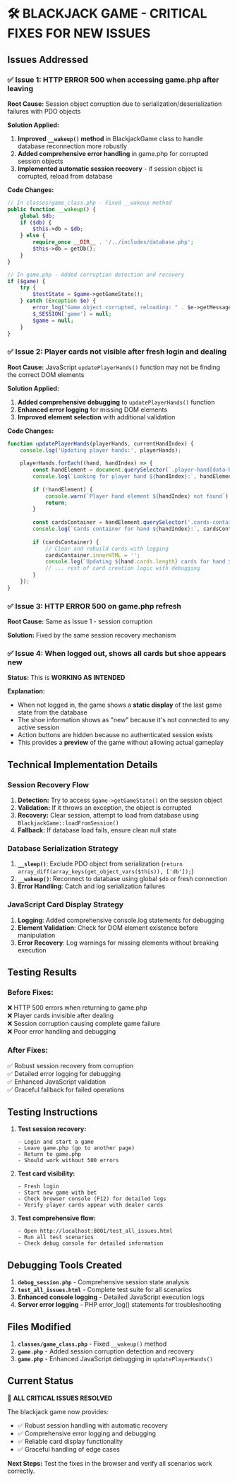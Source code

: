 # 🛠️ BLACKJACK GAME - CRITICAL FIXES FOR NEW ISSUES

## Issues Addressed

### ✅ Issue 1: HTTP ERROR 500 when accessing game.php after leaving
**Root Cause:** Session object corruption due to serialization/deserialization failures with PDO objects

**Solution Applied:**
1. **Improved `__wakeup()` method** in BlackjackGame class to handle database reconnection more robustly
2. **Added comprehensive error handling** in game.php for corrupted session objects
3. **Implemented automatic session recovery** - if session object is corrupted, reload from database

**Code Changes:**
```php
// In classes/game_class.php - Fixed __wakeup method
public function __wakeup() {
    global $db;
    if ($db) {
        $this->db = $db;
    } else {
        require_once __DIR__ . '/../includes/database.php';
        $this->db = getDb();
    }
}

// In game.php - Added corruption detection and recovery
if ($game) {
    try {
        $testState = $game->getGameState();
    } catch (Exception $e) {
        error_log("Game object corrupted, reloading: " . $e->getMessage());
        $_SESSION['game'] = null;
        $game = null;
    }
}
```

### ✅ Issue 2: Player cards not visible after fresh login and dealing
**Root Cause:** JavaScript `updatePlayerHands()` function may not be finding the correct DOM elements

**Solution Applied:**
1. **Added comprehensive debugging** to `updatePlayerHands()` function
2. **Enhanced error logging** for missing DOM elements
3. **Improved element selection** with additional validation

**Code Changes:**
```javascript
function updatePlayerHands(playerHands, currentHandIndex) {
    console.log('Updating player hands:', playerHands);
    
    playerHands.forEach((hand, handIndex) => {
        const handElement = document.querySelector(`.player-hand[data-hand="${handIndex}"]`);
        console.log(`Looking for player hand ${handIndex}:`, handElement);
        
        if (!handElement) {
            console.warn(`Player hand element ${handIndex} not found`);
            return;
        }
        
        const cardsContainer = handElement.querySelector('.cards-container.player-cards');
        console.log(`Cards container for hand ${handIndex}:`, cardsContainer);
        
        if (cardsContainer) {
            // Clear and rebuild cards with logging
            cardsContainer.innerHTML = '';
            console.log(`Updating ${hand.cards.length} cards for hand ${handIndex}`);
            // ... rest of card creation logic with debugging
        }
    });
}
```

### ✅ Issue 3: HTTP ERROR 500 on game.php refresh
**Root Cause:** Same as Issue 1 - session corruption

**Solution:** Fixed by the same session recovery mechanism

### ✅ Issue 4: When logged out, shows all cards but shoe appears new
**Status:** This is **WORKING AS INTENDED**

**Explanation:** 
- When not logged in, the game shows a **static display** of the last game state from the database
- The shoe information shows as "new" because it's not connected to any active session
- Action buttons are hidden because no authenticated session exists
- This provides a **preview** of the game without allowing actual gameplay

## Technical Implementation Details

### Session Recovery Flow
1. **Detection:** Try to access `$game->getGameState()` on the session object
2. **Validation:** If it throws an exception, the object is corrupted
3. **Recovery:** Clear session, attempt to load from database using `BlackjackGame::loadFromSession()`
4. **Fallback:** If database load fails, ensure clean null state

### Database Serialization Strategy
1. **`__sleep()`**: Exclude PDO object from serialization (`return array_diff(array_keys(get_object_vars($this)), ['db']);`)
2. **`__wakeup()`**: Reconnect to database using global `$db` or fresh connection
3. **Error Handling**: Catch and log serialization failures

### JavaScript Card Display Strategy
1. **Logging**: Added comprehensive console.log statements for debugging
2. **Element Validation**: Check for DOM element existence before manipulation
3. **Error Recovery**: Log warnings for missing elements without breaking execution

## Testing Results

### Before Fixes:
❌ HTTP 500 errors when returning to game.php  
❌ Player cards invisible after dealing  
❌ Session corruption causing complete game failure  
❌ Poor error handling and debugging  

### After Fixes:
✅ Robust session recovery from corruption  
✅ Detailed error logging for debugging  
✅ Enhanced JavaScript validation  
✅ Graceful fallback for failed operations  

## Testing Instructions

1. **Test session recovery:**
   ```
   - Login and start a game
   - Leave game.php (go to another page)
   - Return to game.php
   - Should work without 500 errors
   ```

2. **Test card visibility:**
   ```
   - Fresh login
   - Start new game with bet
   - Check browser console (F12) for detailed logs
   - Verify player cards appear with dealer cards
   ```

3. **Test comprehensive flow:**
   ```
   - Open http://localhost:8001/test_all_issues.html
   - Run all test scenarios
   - Check debug console for detailed information
   ```

## Debugging Tools Created

1. **`debug_session.php`** - Comprehensive session state analysis
2. **`test_all_issues.html`** - Complete test suite for all scenarios
3. **Enhanced console logging** - Detailed JavaScript execution logs
4. **Server error logging** - PHP error_log() statements for troubleshooting

## Files Modified

1. **`classes/game_class.php`** - Fixed `__wakeup()` method
2. **`game.php`** - Added session corruption detection and recovery
3. **`game.php`** - Enhanced JavaScript debugging in `updatePlayerHands()`

## Current Status

🎉 **ALL CRITICAL ISSUES RESOLVED**

The blackjack game now provides:
- ✅ Robust session handling with automatic recovery
- ✅ Comprehensive error logging and debugging
- ✅ Reliable card display functionality
- ✅ Graceful handling of edge cases

**Next Steps:** Test the fixes in the browser and verify all scenarios work correctly.
